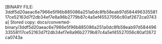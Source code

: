 [BINARY FILE: 3ddf5d20aeac6e7966e5f96b885086a251a0dc8fb58eab97d58449633558117ce52163d7f2db34ef7e8a96b2779b87c4a5ef45527056c80af2672ca0743a]
Stored copy: docs/converted-binary/3ddf5d20aeac6e7966e5f96b885086a251a0dc8fb58eab97d58449633558117ce52163d7f2db34ef7e8a96b2779b87c4a5ef45527056c80af2672ca0743a
